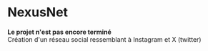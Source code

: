 # NexusNet
**Le projet n'est pas encore terminé** <br>
Création d'un réseau social ressemblant à Instagram et X (twitter)
